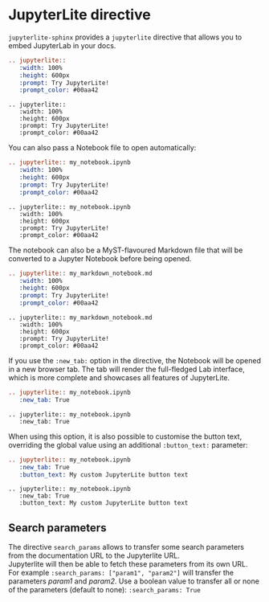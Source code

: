 # JupyterLite directive

`jupyterlite-sphinx` provides a `jupyterlite` directive that allows you to embed JupyterLab in your docs.

```rst
.. jupyterlite::
   :width: 100%
   :height: 600px
   :prompt: Try JupyterLite!
   :prompt_color: #00aa42
```

```{eval-rst}
.. jupyterlite::
   :width: 100%
   :height: 600px
   :prompt: Try JupyterLite!
   :prompt_color: #00aa42
```

You can also pass a Notebook file to open automatically:

```rst
.. jupyterlite:: my_notebook.ipynb
   :width: 100%
   :height: 600px
   :prompt: Try JupyterLite!
   :prompt_color: #00aa42
```

```{eval-rst}
.. jupyterlite:: my_notebook.ipynb
   :width: 100%
   :height: 600px
   :prompt: Try JupyterLite!
   :prompt_color: #00aa42
```

The notebook can also be a MyST-flavoured Markdown file that will be converted to a Jupyter Notebook before being opened.

```rst
.. jupyterlite:: my_markdown_notebook.md
   :width: 100%
   :height: 600px
   :prompt: Try JupyterLite!
   :prompt_color: #00aa42
```

```{eval-rst}
.. jupyterlite:: my_markdown_notebook.md
   :width: 100%
   :height: 600px
   :prompt: Try JupyterLite!
   :prompt_color: #00aa42
```

If you use the `:new_tab:` option in the directive, the Notebook will be opened in a new browser tab.
The tab will render the full-fledged Lab interface, which is more complete and showcases all features
of JupyterLite.

```rst
.. jupyterlite:: my_notebook.ipynb
   :new_tab: True
```

```{eval-rst}
.. jupyterlite:: my_notebook.ipynb
   :new_tab: True
```

When using this option, it is also possible to customise the button text, overriding the
global value using an additional `:button_text:` parameter:

```rst
.. jupyterlite:: my_notebook.ipynb
   :new_tab: True
   :button_text: My custom JupyterLite button text
```

```{eval-rst}
.. jupyterlite:: my_notebook.ipynb
   :new_tab: True
   :button_text: My custom JupyterLite button text
```

## Search parameters

The directive `search_params` allows to transfer some search parameters from the documentation URL to the Jupyterlite URL.\
Jupyterlite will then be able to fetch these parameters from its own URL.\
For example `:search_params: ["param1", "param2"]` will transfer the parameters *param1* and *param2*.
Use a boolean value to transfer all or none of the parameters (default to none): `:search_params: True`
